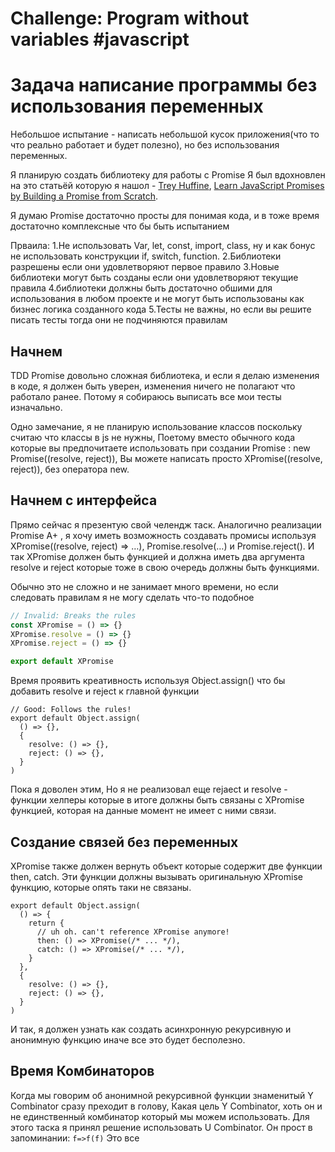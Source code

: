# Challenge: Program without variables #javascript
# Задача написание программы без использования переменных
Небольшое испытание - написать небольшой кусок приложения(что то что реально работает и будет полезно),  но без использования переменных.

Я планирую создать библиотеку для работы с Promise Я был вдохновлен на это статьёй которую я нашол - [Trey Huffine](https://medium.com/@treyhuffine), [Learn JavaScript Promises by Building a Promise from Scratch](https://medium.com/gitconnected/understand-javascript-promises-by-building-a-promise-from-scratch-84c0fd855720).

Я думаю Promise достаточно просты для понимая кода, и в тоже время достаточно комплексные что бы быть испытанием

Прваила:
1.Не использовать Var, let, const, import, class, ну и как бонус не использовать конструкции if, switch, function.
2.Библиотеки разрешены если они удовлетворяют первое правило
3.Новые библиотеки могут быть созданы если они удовлетворяют текущие правила
4.библиотеки должны быть достаточно обшими для использования в любом проекте и не могут быть использованы как бизнес логика созданного кода
5.Тесты не важны,  но если вы решите писать тесты тогда они не подчиняются правилам
## Начнем
TDD 
Promise довольно сложная библиотека, и если я делаю изменения в коде, я должен быть уверен, изменения ничего не полагают что работало ранее. Потому я собираюсь выписать все мои тесты изначально.

Одно замечание, я не планирую использование классов поскольку считаю что классы в js не нужны, Поетому вместо  обычного кода которые вы предпочитаете использовать при создании Promise : new Promise((resolve, reject)), Вы можете написать просто XPromise((resolve, reject)), без оператора new.

## Начнем с интерфейса
Прямо сейчас я презентую свой челендж таск. Аналогично реализации  Promise A+ , я хочу иметь возможность создавать промисы используя XPromise((resolve, reject) => …), Promise.resolve(…) и Promise.reject(). И так XPromise должен быть функцией и должна иметь два аргумента resolve и reject которые тоже в свою очередь должны быть функциями.

Обычно это не сложно и не занимает много времени, но если следовать правилам я не могу сделать что-то подобное

```javascript
// Invalid: Breaks the rules
const XPromise = () => {}
XPromise.resolve = () => {}
XPromise.reject = () => {}

export default XPromise 
```

Время проявить креативность используя Object.assign() что бы добавить resolve и reject к главной функции

```
// Good: Follows the rules!
export default Object.assign(
  () => {},
  {
    resolve: () => {},
    reject: () => {},
  }
)
```

Пока я доволен этим, Но я не реализовал еще rejaect и resolve - функции хелперы которые в итоге должны быть связаны с  XPromise функцией, которая на данные момент не имеет с ними связи.

## Создание связей без переменных
XPromise  также должен вернуть объект которые содержит две функции then, catch. Эти функции должны вызывать оригинальную XPromise функцию, которые опять таки не связаны.
```
export default Object.assign(
  () => {
    return {
      // uh oh. can't reference XPromise anymore!
      then: () => XPromise(/* ... */),
      catch: () => XPromise(/* ... */),
    }
  },
  {
    resolve: () => {},
    reject: () => {},
  }
)
```

И так, я должен узнать как создать асинхронную рекурсивную и анонимную функцию иначе все это будет бесполезно.

## Время Комбинаторов
Когда мы говорим об анонимной рекурсивной функции знаменитый Y Combinator сразу преходит в голову, Какая цель Y Combinator,  хоть он и не единственный комбинатор который мы можем использовать. Для этого таска я принял решение использовать U Combinator.
Он прост в запоминании:
`f=>f(f)`
Это все                                        